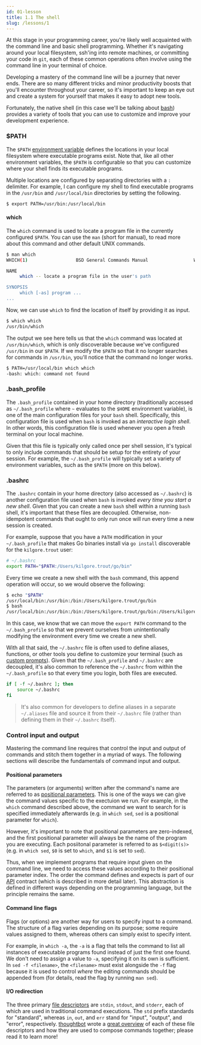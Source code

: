 ```yaml
---
id: 01-lesson
title: 1.1 The shell
slug: /lessons/1
---
```


At this stage in your programming career, you're likely well acquainted with
the command line and basic shell programming. Whether it's navigating around
your local filesystem, ssh'ing into remote machines, or committing your code
in `git`, each of these common operations often involve using the command line
in your terminal of choice.

Developing a mastery of the command line will be a journey that never ends.
There are so many different tricks and minor productivity boosts that you'll
encounter throughout your career, so it's important to keep an eye out and
create a system for yourself that makes it easy to adopt new tools.

Fortunately, the native shell (in this case we'll be talking about [bash][1])
provides a variety of tools that you can use to customize and improve your
development experience.

  [1]: https://www.gnu.org/software/bash

### $PATH

The `$PATH` [environment variable][2] defines the locations in your local
filesystem where executable programs exist. Note that, like all other
environment variables, the `$PATH` is configurable so that you can customize
where your shell finds its executable programs.

Multiple locations are configured by separating directories with a `:` delimiter.
For example, I can configure my shell to find executable programs in the `/usr/bin`
and `/usr/local/bin` directories by setting the following.

```sh
$ export PATH=/usr/bin:/usr/local/bin
```

  [2]: https://en.wikipedia.org/wiki/Environment_variable

#### which

The `which` command is used to locate a program file in the currently configured `$PATH`.
You can use the `man` (short for manual), to read more about this command and other default
UNIX commands.

```sh
$ man which
WHICH(1)                  BSD General Commands Manual                 WHICH(1)

NAME
     which -- locate a program file in the user's path

SYNOPSIS
     which [-as] program ...
...
```

Now, we can use `which` to find the location of itself by providing it as input.

```sh
$ which which
/usr/bin/which
```

The output we see here tells us that the `which` command was located at `/usr/bin/which`,
which is only discoverable because we've configured `/usr/bin` in our `$PATH`. If we
modify the `$PATH` so that it no longer searches for commands in `/usr/bin`, you'll notice
that the command no longer works.

```sh
$ PATH=/usr/local/bin which which
-bash: which: command not found
```

### .bash_profile

The `.bash_profile` contained in your home directory (traditionally accessed
as `~/.bash_profile` where `~` evaluates to the `$HOME` environment variable),
is one of the main configuration files for your `bash` shell. Specifically,
this configuration file is used when `bash` is invoked as an *interactive login
shell*. In other words, this configuration file is used whenever you open a fresh
terminal on your local machine.

Given that this file is typically only called once per shell session, it's
typical to only include commands that should be setup for the entirety of
your session. For example, the `~/.bash_profile` will typically set a variety
of environment variables, such as the `$PATH` (more on this below).

### .bashrc

The `.bashrc` contain in your home directory (also accessed as `~/.bashrc`) is
another configuration file used when `bash` is invoked *every time you start a
new shell*. Given that you can create a new `bash` shell within a running `bash`
shell, it's important that these files are decoupled. Otherwise, non-idempotent
commands that ought to only run once will run every time a new session is created.

For example, suppose that you have a `PATH` modification in your `~/.bash_profile`
that makes Go binaries install via `go install` discoverable for the `kilgore.trout`
user:

```sh
# ~/.bashrc
export PATH="$PATH:/Users/kilgore.trout/go/bin"
```

Every time we create a new shell with the `bash` command, this append operation will
occur, so we would observe the following:

```sh
$ echo "$PATH"
/usr/local/bin:/usr/bin:/bin:/Users/kilgore.trout/go/bin
$ bash
/usr/local/bin:/usr/bin:/bin:/Users/kilgore.trout/go/bin:/Users/kilgore.trout/go/bin
```

In this case, we know that we can move the `export PATH` command to the `~/.bash_profile`
so that we prevent ourselves from unintentionally modifying the environment every time
we create a new shell.

With all that said, the `~/.bashrc` file is often used to define aliases, functions,
or other tools you define to customize your terminal (such as [custom prompts][3]).
Given that the `~/.bash_profile` and `~/.bashrc` are decoupled, it's also common to
reference the `~/.bashrc` from within the `~/.bash_profile` so that every time you
login, both files are executed.

```sh
if [ -f ~/.bashrc ]; then
	source ~/.bashrc
fi
```

> It's also common for developers to define aliases in a separate `~/.aliases` file
> and source it from their `~/.bashrc` file (rather than defining them in their
> `~/.bashrc` itself).

  [3]: https://phoenixnap.com/kb/change-bash-prompt-linux

### Control input and output

Mastering the command line requires that control the input and output of commands and
stitch them together in a myriad of ways. The following sections will describe the
fundamentals of command input and output.

#### Positional parameters

The parameters (or arguments) written after the command's name are referred to as
[positional parameters][4]. This is one of the ways we can give the command values
specific to the exectuion we run. For example, in the `which` command described above,
the command we want to search for is specified immediately afterwards (e.g. in `which sed`,
`sed` is a positional parameter for `which`).

However, it's important to note that positional parameters are zero-indexed, and the first
positional parameter will always be the name of the program you are executing. Each posiitonal
parameter is referred to as `$<digit(s)>` (e.g. in `which sed`, `$0` is set to `which`, and
`$1` is set to `sed`).

Thus, when we implement programs that require input given on the command line, we need to access
these values according to their positional parameter index. The order the command defines and
expects is part of our [API][5] contract (which is described in more detail later). This abstraction
is defined in different ways depending on the programming language, but the principle remains the same.

  [4]: https://www.gnu.org/software/bash/manual/html_node/Positional-Parameters.html
  [5]: https://en.wikipedia.org/wiki/API

#### Command line flags

Flags (or options) are another way for users to specify input to a command. The structure of a flag
varies depending on its purpose; some require values assigned to them, whereas others can simply exist
to specify intent.

For example, in `which -a`, the `-a` is a flag that tells the command to list all instances of executable
programs found instead of just the first one found. We don't need to assign a value to `-a`, specifying
it on its own is sufficient. In `sed -f <filename>`, the `<filename>` must exist alongside the `-f` flag
because it is used to control *where* the editing commands should be appended from (for details, read the
flag by running `man sed`).

#### I/O redirection

The three primary [file descriptors][6] are `stdin`, `stdout`, and `stderr`, each of which are used in
traditional command executions. The `std` prefix standards for "standard", whereas `in`, `out`, and `err`
stand for "input", "output", and "error", respectively. [thoughtbot][7] wrote a [great overview][8]
of each of these file descriptors and how they are used to compose commands together; please read it to
learn more!

  [6]: https://en.wikipedia.org/wiki/File_descriptor
  [7]: https://thoughtbot.com
  [8]: https://thoughtbot.com/blog/input-output-redirection-in-the-shell
